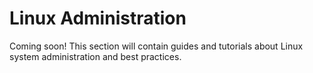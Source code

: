 # Linux Administration

Coming soon! This section will contain guides and tutorials about Linux system administration and best practices.
